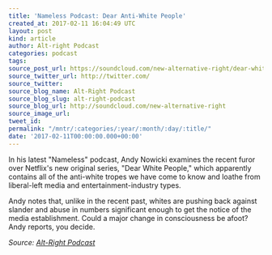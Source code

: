 ```yaml
---
title: 'Nameless Podcast: Dear Anti-White People'
created_at: 2017-02-11 16:04:49 UTC
layout: post
kind: article
author: Alt-right Podcast
categories: podcast
tags: 
source_post_url: https://soundcloud.com/new-alternative-right/dear-white-people
source_twitter_url: http://twitter.com/
source_twitter: 
source_blog_name: Alt-Right Podcast
source_blog_slug: alt-right-podcast
source_blog_url: http://soundcloud.com/new-alternative-right
source_image_url: 
tweet_id: 
permalink: "/mntr/:categories/:year/:month/:day/:title/"
date: '2017-02-11T00:00:00.000+00:00'
---
```

In his latest "Nameless" podcast, Andy Nowicki examines the recent furor over Netflix's new original series, "Dear White People," which apparently contains all of the anti-white tropes we have come to know and loathe from liberal-left media and entertainment-industry types.

Andy notes that, unlike in the recent past, whites are pushing back against slander and abuse in numbers significant enough to get the notice of the media establishment. Could a major change in consciousness be afoot? Andy reports, you decide.<div class="">
    <i>Source: <a href="http://soundcloud.com/new-alternative-right">Alt-Right Podcast</a></i>
</div>
